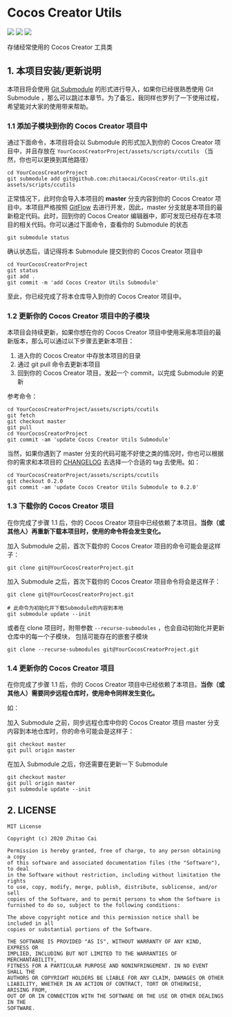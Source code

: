 # Cocos Creator Utils

[![](https://img.shields.io/badge/Release-0.3.4-orange.svg)](https://github.com/zhitaocai/CocosCreator-Utils/blob/master/CHANGELOG.md)
[![](https://img.shields.io/badge/Support-Cocos%20Creator%20v2.x-orange.svg)](http://www.cocos.com/creator)
[![](https://img.shields.io/badge/LICENSE-MIT-green.svg)](https://github.com/zhitaocai/CocosCreator-Utils/blob/master/LICENSE)

存储经常使用的 Cocos Creator 工具类

## 1. 本项目安装/更新说明

本项目将会使用 [Git Submodule](https://git-scm.com/book/zh/v2/Git-%E5%B7%A5%E5%85%B7-%E5%AD%90%E6%A8%A1%E5%9D%97) 的形式进行导入，如果你已经很熟悉使用 Git Submodule ，那么可以跳过本章节。为了备忘，我同样也罗列了一下使用过程，希望能对大家的使用带来帮助。

### 1.1 添加子模块到你的 Cocos Creator 项目中

通过下面命令，本项目将会以 Submodule 的形式加入到你的 Cocos Creator 项目中，并且存放在 ``YourCocosCreatorProject/assets/scripts/ccutils`` （当然，你也可以更换到其他路径）

```
cd YourCocosCreatorProject
git submodule add git@github.com:zhitaocai/CocosCreator-Utils.git assets/scripts/ccutils
```

正常情况下，此时你会导入本项目的 **master** 分支内容到你的 Cocos Creator 项目中。本项目严格按照 [GitFlow](https://github.com/nvie/gitflow) 去进行开发，因此，master 分支就是本项目的最新稳定代码。此时，回到你的 Cocos Creator 编辑器中，即可发现已经存在本项目的相关代码。你可以通过下面命令，查看你的 Submodule 的状态

```
git submodule status
```

确认状态后，请记得将本 Submodule 提交到你的 Cocos Creator 项目中

```
cd YourCocosCreatorProject
git status
git add .
git commit -m 'add Cocos Creator Utils Submodule'
```

至此，你已经完成了将本仓库导入到你的 Cocos Creator 项目中。

### 1.2 更新你的 Cocos Creator 项目中的子模块

本项目会持续更新，如果你想在你的 Cocos Creator 项目中使用采用本项目的最新版本，那么可以通过以下步骤去更新本项目：

1. 进入你的 Cocos Creator 中存放本项目的目录
2. 通过 git pull 命令去更新本项目
3. 回到你的 Cocos Creator 项目，发起一个 commit，以完成 Submodule 的更新

参考命令：

```
cd YourCocosCreatorProject/assets/scripts/ccutils
git fetch
git checkout master 
git pull
cd YourCocosCreatorProject
git commit -am 'update Cocos Creator Utils Submodule'
```

当然，如果你遇到了 master 分支的代码可能不好使之类的情况时，你也可以根据你的需求和本项目的 [CHANGELOG](CHANGELOG.md) 去选择一个合适的 tag 去使用。如：

```
cd YourCocosCreatorProject/assets/scripts/ccutils
git checkout 0.2.0
git commit -am 'update Cocos Creator Utils Submodule to 0.2.0'
```

### 1.3 下载你的 Cocos Creator 项目

在你完成了步骤 1.1 后，你的 Cocos Creator 项目中已经依赖了本项目。**当你（或其他人）再重新下载本项目时，使用的命令将会发生变化。**

加入 Submodule 之前，首次下载你的 Cocos Creator 项目的命令可能会是这样子：

```
git clone git@YourCocosCreatorProject.git
```

加入 Submodule 之后，首次下载你的 Cocos Creator 项目命令将会是这样子：

```
git clone git@YourCocosCreatorProject.git

# 此命令为初始化并下载Submodule的内容到本地
git submodule update --init
```

或者在 clone 项目时，附带参数 ``--recurse-submodules`` ，也会自动初始化并更新仓库中的每一个子模块， 包括可能存在的嵌套子模块

```
git clone --recurse-submodules git@YourCocosCreatorProject.git
```

### 1.4 更新你的 Cocos Creator 项目

在你完成了步骤 1.1 后，你的 Cocos Creator 项目中已经依赖了本项目。**当你（或其他人）需要同步远程仓库时，使用命令同样发生变化。**

如：

加入 Submodule 之前，同步远程仓库中你的 Cocos Creator 项目 master 分支内容到本地仓库时，你的命令可能会是这样子：

```
git checkout master
git pull origin master 
```

在加入 Submodule 之后，你还需要在更新一下 Submodule

```
git checkout master
git pull origin master 
git submodule update --init
```
## 2. LICENSE

    MIT License

    Copyright (c) 2020 Zhitao Cai

    Permission is hereby granted, free of charge, to any person obtaining a copy
    of this software and associated documentation files (the "Software"), to deal
    in the Software without restriction, including without limitation the rights
    to use, copy, modify, merge, publish, distribute, sublicense, and/or sell
    copies of the Software, and to permit persons to whom the Software is
    furnished to do so, subject to the following conditions:

    The above copyright notice and this permission notice shall be included in all
    copies or substantial portions of the Software.

    THE SOFTWARE IS PROVIDED "AS IS", WITHOUT WARRANTY OF ANY KIND, EXPRESS OR
    IMPLIED, INCLUDING BUT NOT LIMITED TO THE WARRANTIES OF MERCHANTABILITY,
    FITNESS FOR A PARTICULAR PURPOSE AND NONINFRINGEMENT. IN NO EVENT SHALL THE
    AUTHORS OR COPYRIGHT HOLDERS BE LIABLE FOR ANY CLAIM, DAMAGES OR OTHER
    LIABILITY, WHETHER IN AN ACTION OF CONTRACT, TORT OR OTHERWISE, ARISING FROM,
    OUT OF OR IN CONNECTION WITH THE SOFTWARE OR THE USE OR OTHER DEALINGS IN THE
    SOFTWARE.
